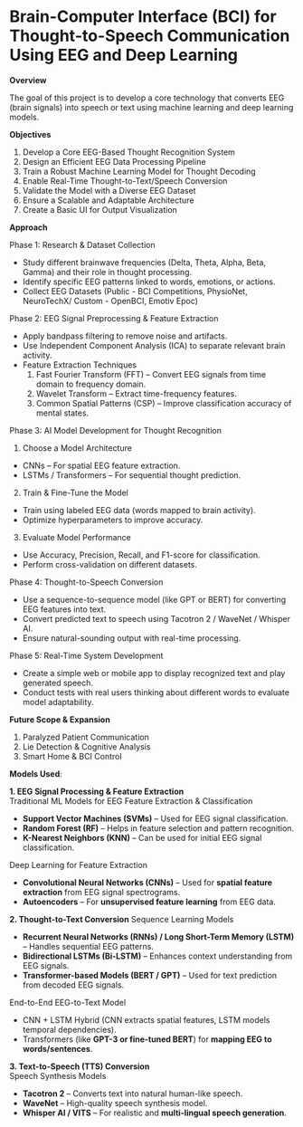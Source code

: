 # Brain-Computer Interface (BCI) for Thought-to-Speech Communication Using EEG and Deep Learning

**Overview**

The goal of this project is to develop a core technology that converts EEG (brain signals) into speech or text using machine learning and deep learning models.

**Objectives**
1. Develop a Core EEG-Based Thought Recognition System
2. Design an Efficient EEG Data Processing Pipeline
3. Train a Robust Machine Learning Model for Thought Decoding
4. Enable Real-Time Thought-to-Text/Speech Conversion
5. Validate the Model with a Diverse EEG Dataset
6. Ensure a Scalable and Adaptable Architecture
7. Create a Basic UI for Output Visualization

**Approach**

Phase 1: Research & Dataset Collection
- Study different brainwave frequencies (Delta, Theta, Alpha, Beta, Gamma) and their role in thought processing.
- Identify specific EEG patterns linked to words, emotions, or actions.
- Collect EEG Datasets (Public - BCI Competitions, PhysioNet, NeuroTechX/ Custom - OpenBCI, Emotiv Epoc)

Phase 2: EEG Signal Preprocessing & Feature Extraction
- Apply bandpass filtering to remove noise and artifacts.
- Use Independent Component Analysis (ICA) to separate relevant brain activity.
- Feature Extraction Techniques
  1. Fast Fourier Transform (FFT) – Convert EEG signals from time domain to frequency domain.
  2. Wavelet Transform – Extract time-frequency features.
  3. Common Spatial Patterns (CSP) – Improve classification accuracy of mental states.

Phase 3: AI Model Development for Thought Recognition
1. Choose a Model Architecture
- CNNs – For spatial EEG feature extraction.
- LSTMs / Transformers – For sequential thought prediction.

2. Train & Fine-Tune the Model
- Train using labeled EEG data (words mapped to brain activity).
- Optimize hyperparameters to improve accuracy.

3. Evaluate Model Performance
- Use Accuracy, Precision, Recall, and F1-score for classification.
- Perform cross-validation on different datasets.

Phase 4: Thought-to-Speech Conversion
- Use a sequence-to-sequence model (like GPT or BERT) for converting EEG features into text.
- Convert predicted text to speech using Tacotron 2 / WaveNet / Whisper AI.
- Ensure natural-sounding output with real-time processing.

Phase 5: Real-Time System Development
- Create a simple web or mobile app to display recognized text and play generated speech.
- Conduct tests with real users thinking about different words to evaluate model adaptability.

**Future Scope & Expansion**
1. Paralyzed Patient Communication
2. Lie Detection & Cognitive Analysis
3. Smart Home & BCI Control


**Models Used**:

**1. EEG Signal Processing & Feature Extraction**  
Traditional ML Models for EEG Feature Extraction & Classification
   - **Support Vector Machines (SVMs)** – Used for EEG signal classification.  
   - **Random Forest (RF)** – Helps in feature selection and pattern recognition.  
   - **K-Nearest Neighbors (KNN)** – Can be used for initial EEG signal classification.  

Deep Learning for Feature Extraction  
   - **Convolutional Neural Networks (CNNs)** – Used for **spatial feature extraction** from EEG signal spectrograms.  
   - **Autoencoders** – For **unsupervised feature learning** from EEG data.  

**2. Thought-to-Text Conversion**
Sequence Learning Models 
   - **Recurrent Neural Networks (RNNs) / Long Short-Term Memory (LSTM)** – Handles sequential EEG patterns.  
   - **Bidirectional LSTMs (Bi-LSTM)** – Enhances context understanding from EEG signals.  
   - **Transformer-based Models (BERT / GPT)** – Used for text prediction from decoded EEG signals.  

End-to-End EEG-to-Text Model
   - CNN + LSTM Hybrid (CNN extracts spatial features, LSTM models temporal dependencies).  
   - Transformers (like **GPT-3 or fine-tuned BERT**) for **mapping EEG to words/sentences**.  

**3. Text-to-Speech (TTS) Conversion**  
Speech Synthesis Models
   - **Tacotron 2** – Converts text into natural human-like speech.  
   - **WaveNet** – High-quality speech synthesis model.  
   - **Whisper AI / VITS** – For realistic and **multi-lingual speech generation**.  
